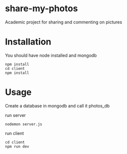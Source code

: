 # share-my-photos
Academic project for sharing and commenting on pictures

# Installation
You should have node installed and mongodb
```
npm install
cd client
npm install
```

# Usage 
Create a database in mongodb and call it photos_db

run server 
```
nodemon server.js
```
run client
```
cd client
npm run dev
```
